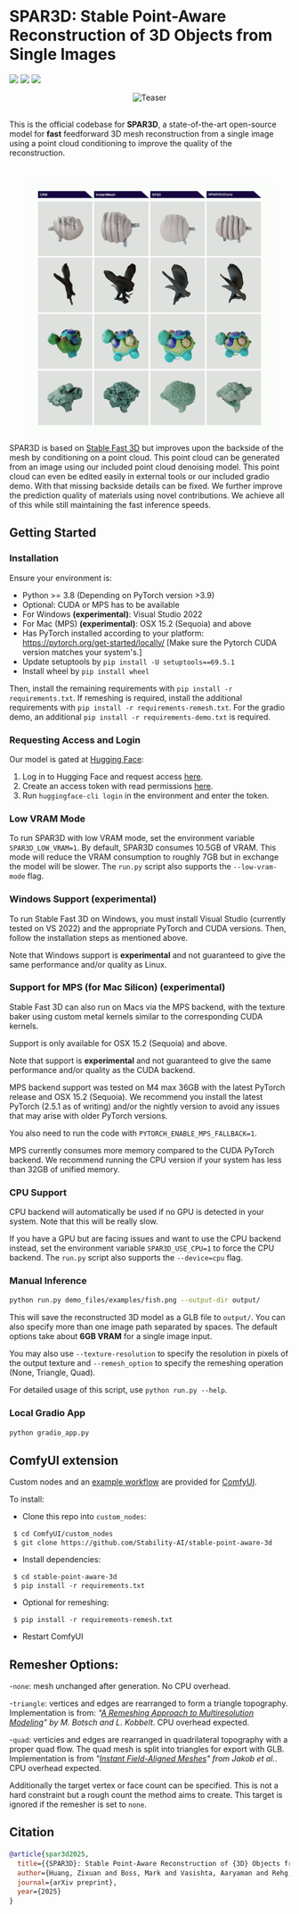 # SPAR3D: Stable Point-Aware Reconstruction of 3D Objects from Single Images

<a href="https://arxiv.org/abs/2501.04689"><img src="https://img.shields.io/badge/Arxiv-2501.04689-B31B1B.svg"></a> <a href="https://huggingface.co/stabilityai/stable-point-aware-3d"><img src="https://img.shields.io/badge/%F0%9F%A4%97%20Model_Card-Huggingface-orange"></a> <a href="https://huggingface.co/spaces/stabilityai/stable-point-aware-3d"><img src="https://img.shields.io/badge/%F0%9F%A4%97%20Gradio%20Demo-Huggingface-orange"></a>

<div align="center">
  <img src="demo_files/turntable.gif" alt="Teaser">
</div>

<br>

This is the official codebase for **SPAR3D**, a state-of-the-art open-source model for **fast** feedforward 3D mesh reconstruction from a single image using a point cloud conditioning to improve the quality of the reconstruction.

<br>

<p align="center">
    <img width="450" src="demo_files/comp.gif"/>
</p>

SPAR3D is based on [Stable Fast 3D](https://github.com/Stability-AI/stable-fast-3d) but improves upon the backside of the mesh by conditioning on a point cloud. This point cloud can be generated from an image using our included point cloud denoising model. This point cloud can even be edited easily in external tools or our included gradio demo. With that missing backside details can be fixed. We further improve the prediction quality of materials using novel contributions. We achieve all of this while still maintaining the fast inference speeds.

## Getting Started

### Installation

Ensure your environment is:
- Python >= 3.8 (Depending on PyTorch version >3.9)
- Optional: CUDA or MPS has to be available
- For Windows **(experimental)**: Visual Studio 2022
- For Mac (MPS) **(experimental)**: OSX 15.2 (Sequoia) and above
- Has PyTorch installed according to your platform: https://pytorch.org/get-started/locally/ [Make sure the Pytorch CUDA version matches your system's.]
- Update setuptools by `pip install -U setuptools==69.5.1`
- Install wheel by `pip install wheel`

Then, install the remaining requirements with `pip install -r requirements.txt`.
If remeshing is required, install the additional requirements with `pip install -r requirements-remesh.txt`.
For the gradio demo, an additional `pip install -r requirements-demo.txt` is required.

### Requesting Access and Login

Our model is gated at [Hugging Face](https://huggingface.co):

1. Log in to Hugging Face and request access [here](https://huggingface.co/stabilityai/stable-point-aware-3d).
2. Create an access token with read permissions [here](https://huggingface.co/settings/tokens).
3. Run `huggingface-cli login` in the environment and enter the token.

### Low VRAM Mode

To run SPAR3D with low VRAM mode, set the environment variable `SPAR3D_LOW_VRAM=1`. By default, SPAR3D consumes 10.5GB of VRAM. This mode will reduce the VRAM consumption to roughly 7GB but in exchange the model will be slower. The `run.py` script also supports the `--low-vram-mode` flag.

### Windows Support **(experimental)**

To run Stable Fast 3D on Windows, you must install Visual Studio (currently tested on VS 2022) and the appropriate PyTorch and CUDA versions.
Then, follow the installation steps as mentioned above.

Note that Windows support is **experimental** and not guaranteed to give the same performance and/or quality as Linux.

### Support for MPS (for Mac Silicon) **(experimental)**

Stable Fast 3D can also run on Macs via the MPS backend, with the texture baker using custom metal kernels similar to the corresponding CUDA kernels.

Support is only available for OSX 15.2 (Sequoia) and above.

Note that support is **experimental** and not guaranteed to give the same performance and/or quality as the CUDA backend.

MPS backend support was tested on M4 max 36GB with the latest PyTorch release and OSX 15.2 (Sequoia). We recommend you install the latest PyTorch (2.5.1 as of writing) and/or the nightly version to avoid any issues that may arise with older PyTorch versions.

You also need to run the code with `PYTORCH_ENABLE_MPS_FALLBACK=1`.

MPS currently consumes more memory compared to the CUDA PyTorch backend. We recommend running the CPU version if your system has less than 32GB of unified memory.

### CPU Support

CPU backend will automatically be used if no GPU is detected in your system. Note that this will be really slow.

If you have a GPU but are facing issues and want to use the CPU backend instead, set the environment variable `SPAR3D_USE_CPU=1` to force the CPU backend. The `run.py` script also supports the `--device=cpu` flag.

### Manual Inference

```sh
python run.py demo_files/examples/fish.png --output-dir output/
```
This will save the reconstructed 3D model as a GLB file to `output/`. You can also specify more than one image path separated by spaces. The default options take about **6GB VRAM** for a single image input.

You may also use `--texture-resolution` to specify the resolution in pixels of the output texture and `--remesh_option` to specify the remeshing operation (None, Triangle, Quad).

For detailed usage of this script, use `python run.py --help`.

### Local Gradio App

```sh
python gradio_app.py
```


## ComfyUI extension

Custom nodes and an [example workflow](./demo_files/workflows/spar3d_example.json) are provided for [ComfyUI](https://github.com/comfyanonymous/ComfyUI).

To install:

* Clone this repo into ```custom_nodes```:
 ```shell
  $ cd ComfyUI/custom_nodes
  $ git clone https://github.com/Stability-AI/stable-point-aware-3d
 ```
* Install dependencies:
 ```shell
  $ cd stable-point-aware-3d
  $ pip install -r requirements.txt
 ```
* Optional for remeshing:
 ```shell
  $ pip install -r requirements-remesh.txt
 ```
* Restart ComfyUI

## Remesher Options:

  -`none`: mesh unchanged after generation. No CPU overhead.

  -`triangle`: vertices and edges are rearranged to form a triangle topography. Implementation is from: *"[A Remeshing Approach to Multiresolution Modeling](https://github.com/sgsellan/botsch-kobbelt-remesher-libigl)" by M. Botsch and L. Kobbelt*. CPU overhead expected.

  -`quad`: verticies and edges are rearranged in quadrilateral topography with a proper quad flow. The quad mesh is split into triangles for export with GLB. Implementation is from *"[Instant Field-Aligned Meshes](https://github.com/wjakob/instant-meshes)" from Jakob et al.*. CPU overhead expected.

Additionally the target vertex or face count can be specified. This is not a hard constraint but a rough count the method aims to create. This target is ignored if the remesher is set to `none`.

## Citation
```BibTeX
@article{spar3d2025,
  title={{SPAR3D}: Stable Point-Aware Reconstruction of {3D} Objects from Single Images},
  author={Huang, Zixuan and Boss, Mark and Vasishta, Aaryaman and Rehg, James Matthew and Jampani, Varun},
  journal={arXiv preprint},
  year={2025}
}
```
